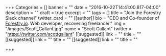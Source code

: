 +++
Categories = []
banner = ""
date = "2016-10-22T14:41:00.817-04:00"
description = ""
draft = true
excerpt = ""
tags = []
title = "Join the Forestry Slack channel"
twitter_card = ""
[[author]]
bio = "CEO and Co-founder of <a href='https://forestry.io' title='Forestry.io CMS'>Forestry.io</a>. Web developer, recovering freelancer."
img = "/images/Scott_Gallant.jpg"
name = "Scott Gallant"
twitter = "https://twitter.com/scottgallant"
[[suggested]]
link = ""
title = ""
[[suggested]]
link = ""
title = ""
[[suggested]]
link = ""
title = ""

+++
